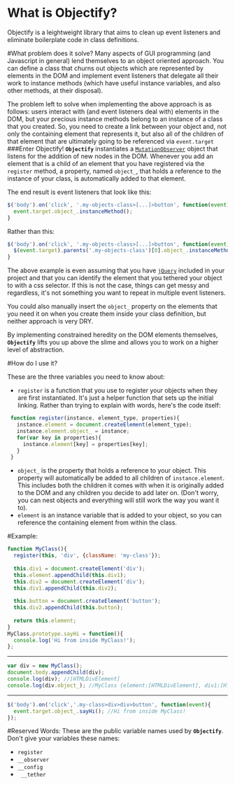 # What is Objectify?
Objectify is a leightweight library that aims to clean up event listeners and eliminate boilerplate code in class definitions. 

#What problem does it solve?
Many aspects of GUI programming (and Javascript in general) lend themselves to an object oriented approach. You can define a class that churns out objects which are represented by elements in the DOM and implement event listeners that delegate all their work to instance methods (which have useful instance variables, and also other methods, at their disposal).

The problem left to solve when implementing the above approach is as follows: users interact with (and event listeners deal with) elements in the DOM, but your precious instance methods belong to an instance of a class that you created.  So, you need to create a link between your object and, not only the containing element that represents it, but also all of the children of that element that are ultimately going to be referenced via `event.target` 
###Enter Objectify!
**`Objectify`** instantiates a [`MutationObserver`](https://developer.mozilla.org/en-US/docs/Web/API/MutationObserver) object that listens for the addition of new nodes in the DOM. Whenever you add an element that is a child of an element that you have registered via the `register` method, a property, named `object_`, that holds a reference to the instance of your class, is automatically added to that element. 

The end result is event listeners that look like this:

```javascript
$('body').on('click', '.my-objects-class>[...]>button', function(event){
  event.target.object_.instanceMethod();
}
```
Rather than this:

```javascript
$('body').on('click', '.my-objects-class>[...]>button', function(event){
  $(event.target).parents('.my-objects-class')[0].object_.instanceMethod();
}
```
The above example is even assuming that you have [`jQuery`](https://jquery.com/) included in your project and that you can identify the element that you tethered your object to with a css selector. If this is not the case, things can get messy and regardless, it's not something you want to repeat in multiple event listeners. 

You could also manually insert the `object_` property on the elements that you need it on when you create them inside your class definition, but neither approach is very DRY.

By implementing constrained heredity on the DOM elements themselves, **`Objectify`** lifts you up above the slime and allows you to work on a higher level of abstraction.  

#How do I use it? 

These are the three variables you need to know about:
 - `register` is a function that you use to register your objects when they are first instantiated. It's just a helper function that sets up the initial linking. Rather than trying to explain with words, here's the code itself:

 ```javascript
  function register(instance, element_type, properties){  
    instance.element = document.createElement(element_type);
    instance.element.object_ = instance;
    for(var key in properties){
      instance.element[key] = properties[key];
    }
  }
```

 - `object_` is the property that holds a reference to your object. This property will automatically be added to all children of `instance.element`. This includes both the children it comes with when it is originally added to the DOM and any children you decide to add later on. (Don't worry, you can nest objects and everything will still work the way you want it to).
 - `element` is an instance variable that is added to your object, so you can reference the containing element from within the class.  
 
#Example:

```javascript
function MyClass(){
  register(this, 'div', {className: 'my-class'});
  
  this.div1 = document.createElement('div');
  this.element.appendChild(this.div1);
  this.div2 = document.createElement('div');
  this.div1.appendChild(this.div2);
  
  this.button = document.createElement('button');
  this.div2.appendChild(this.button);
  
  return this.element;
}
MyClass.prototype.sayHi = function(){
  console.log('Hi from inside MyClass!');
};
```

-----------------

```javascript
var div = new MyClass();
document.body.appendChild(div);
console.log(div); //[HTMLDivElement]  
console.log(div.object_); //MyClass {element:[HTMLDivElement], div1:[HTMLDivElement], div2:[HTMLDivElement], button:[HTMLButtonElement]}
```

-----------------

```javascript
$('body').on('click','.my-class>div>div>button', function(event){
  event.target.object_.sayHi(); //Hi from inside MyClass!
});
```

#Reserved Words:
These are the public variable names used by **`Objectify`**. Don't give your variables these names:
 - `register`
 - `__observer`
 - `__config` 
 - ` __tether`

